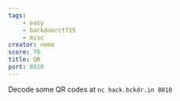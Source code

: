```yaml
---
tags:
    - easy
    - backdoorctf15
    - misc
creator: nemo
score: 70
title: QR
port: 8010
---
```

Decode some QR codes at `nc hack.bckdr.in 8010`